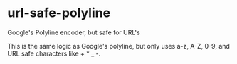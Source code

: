 # url-safe-polyline
Google's Polyline encoder, but safe for URL's

This is the same logic as Google's polyline, but only uses a-z, A-Z, 0-9, and URL safe characters like + * _ -.
